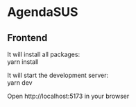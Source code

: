 # AgendaSUS

## Frontend
It will install all packages:   
yarn install   
   
It will start the development server:   
yarn dev   
   
Open http://localhost:5173 in your browser
